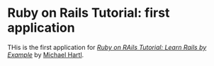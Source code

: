 # Ruby on Rails Tutorial: first application

THis is the first application for 
[*Ruby on RAils Tutorial: Learn Rails by Example*](http://railstutorial.org/)
by [Michael Hartl](http://michaelhartl.com/).
